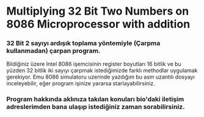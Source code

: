# Multiplying 32 Bit Two Numbers on 8086 Microprocessor with addition

### 32 Bit 2 sayıyı ardışık toplama yöntemiyle (Çarpma kullanmadan) çarpan program.
Bildiğiniz üzere Intel 8086 işemcisinin register boyutları 16 bitlik ve bu yüzden 32 bitlik iki sayıyı çarpmak istediğimizde farklı methodlar uygulamak gerekiyor.
Emu 8086 simulatoru uzerinde yazdığım bu asm uzantılı dosyayı inceleyebilir, eğer program işinize yararsa starlayabilirsiniz. 


### Program hakkında aklınıza takılan konuları bio'daki iletişim adreslerimden bana ulaşıp istediğiniz zaman sorabilirsiniz.
